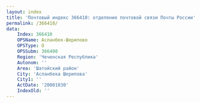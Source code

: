 ```yaml
---
layout: index
title: 'Почтовый индекс 366410: отделение почтовой связи Почты России'
permalink: /366410/
data:
    Index: 366410
    OPSName: Асланбек-Шерипово
    OPSType: О
    OPSSubm: 366400
    Region: 'Чеченская Республика'
    Autonom: ''
    Area: 'Шатойский район'
    City: 'Асланбека Шерипова'
    City1: ''
    ActDate: '20001030'
    IndexOld: ''
---
```

